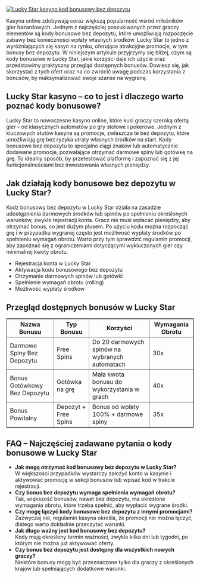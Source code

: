 [![Lucky Star kasyno kod bonusowy bez depozytu](https://123-caf.pages.dev/gitsignup.png)](https://vrmoo.ru/Bt82HjjY)

<p>Kasyna online zdobywają coraz większą popularność wśród miłośników gier hazardowych. Jednym z najczęściej poszukiwanych przez graczy elementów są kody bonusowe bez depozytu, które umożliwiają rozpoczęcie zabawy bez konieczności wpłaty własnych środków. Lucky Star to jedno z wyróżniających się kasyn na rynku, oferujące atrakcyjne promocje, w tym bonusy bez depozytu. W niniejszym artykule przyjrzymy się bliżej, czym są kody bonusowe w Lucky Star, jakie korzyści daje ich użycie oraz przedstawimy praktyczny przegląd dostępnych bonusów. Dowiesz się, jak skorzystać z tych ofert oraz na co zwrócić uwagę podczas korzystania z bonusów, by maksymalizować swoje szanse na wygraną.</p>  <h2>Lucky Star kasyno – co to jest i dlaczego warto poznać kody bonusowe?</h2> <p>Lucky Star to nowoczesne kasyno online, które kusi graczy szeroką ofertą gier – od klasycznych automatów po gry stołowe i pokerowe. Jednym z kluczowych atutów kasyna są promocje, zwłaszcza te bez depozytu, które umożliwiają grę bez ryzyka utraty własnych środków na start. Kody bonusowe bez depozytu to specjalne ciągi znaków lub automatycznie dodawane promocje, pozwalające otrzymać darmowe spiny lub gotówkę na grę. To idealny sposób, by przetestować platformę i zapoznać się z jej funkcjonalnościami bez inwestowania własnych pieniędzy.</p>  <h2>Jak działają kody bonusowe bez depozytu w Lucky Star?</h2> <p>Kodz bonusowy bez depozytu w Lucky Star działa na zasadzie udostępnienia darmowych środków lub spinów po spełnieniu określonych warunków, zwykle rejestracji konta. Gracz nie musi wpłacać pieniędzy, aby otrzymać bonus, co jest dużym plusem. Po użyciu kodu można rozpocząć grę i w przypadku wygranej często jest możliwość wypłaty środków po spełnieniu wymagań obrotu. Warto przy tym sprawdzić regulamin promocji, aby zapoznać się z ograniczeniami dotyczącymi wykluczonych gier czy minimalnej kwoty obrotu.</p>  <ul>   <li>Rejestracja konta w Lucky Star</li>   <li>Aktywacja kodu bonusowego bez depozytu</li>   <li>Otrzymanie darmowych spinów lub gotówki</li>   <li>Spełnienie wymagań obrotu (rolling)</li>   <li>Możliwość wypłaty środków</li> </ul>  <h2>Przegląd dostępnych bonusów w Lucky Star</h2> <table border="1" cellpadding="5" cellspacing="0">   <thead>     <tr>       <th>Nazwa Bonusu</th>       <th>Typ Bonusu</th>       <th>Korzyści</th>       <th>Wymagania Obrotu</th>     </tr>   </thead>   <tbody>     <tr>       <td>Darmowe Spiny Bez Depozytu</td>       <td>Free Spins</td>       <td>Do 20 darmowych spinów na wybranych automatach</td>       <td>30x</td>     </tr>     <tr>       <td>Bonus Gotówkowy Bez Depozytu</td>       <td>Gotówka na grę</td>       <td>Mała kwota bonusu do wykorzystania w grach</td>       <td>40x</td>     </tr>     <tr>       <td>Bonus Powitalny</td>       <td>Depozyt + Free Spins</td>       <td>Bonus od wpłaty 100% + darmowe spiny</td>       <td>35x</td>     </tr>   </tbody> </table>  <h2>FAQ – Najczęściej zadawane pytania o kody bonusowe w Lucky Star</h2> <ul>   <li><strong>Jak mogę otrzymać kod bonusowy bez depozytu w Lucky Star?</strong><br>W większości przypadków wystarczy założyć konto w kasynie i aktywować promocję w sekcji bonusów lub wpisać kod w trakcie rejestracji.</li>   <li><strong>Czy bonus bez depozytu wymaga spełnienia wymagań obrotu?</strong><br>Tak, większość bonusów, nawet bez depozytu, ma określone wymagania obrotu, które trzeba spełnić, aby wypłacić wygrane środki.</li>   <li><strong>Czy mogę łączyć kody bonusowe bez depozytu z innymi promocjami?</strong><br>Zazwyczaj nie, regulamin kasyna określa, że promocji nie można łączyć, dlatego warto dokładnie przeczytać warunki.</li>   <li><strong>Jak długo ważny jest kod bonusowy bez depozytu?</strong><br>Kody mają określony termin ważności, zwykle kilka dni lub tygodni, po którym nie można już aktywować oferty.</li>   <li><strong>Czy bonus bez depozytu jest dostępny dla wszystkich nowych graczy?</strong><br>Niektóre bonusy mogą być przeznaczone tylko dla graczy z określonych krajów lub spełniających dodatkowe warunki.</li> </ul>